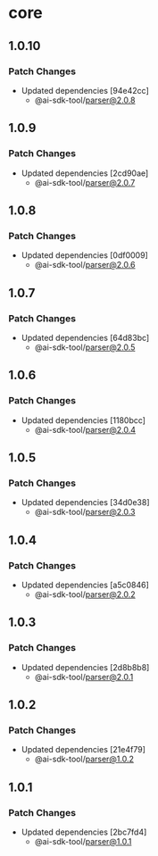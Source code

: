 # core

## 1.0.10

### Patch Changes

- Updated dependencies [94e42cc]
  - @ai-sdk-tool/parser@2.0.8

## 1.0.9

### Patch Changes

- Updated dependencies [2cd90ae]
  - @ai-sdk-tool/parser@2.0.7

## 1.0.8

### Patch Changes

- Updated dependencies [0df0009]
  - @ai-sdk-tool/parser@2.0.6

## 1.0.7

### Patch Changes

- Updated dependencies [64d83bc]
  - @ai-sdk-tool/parser@2.0.5

## 1.0.6

### Patch Changes

- Updated dependencies [1180bcc]
  - @ai-sdk-tool/parser@2.0.4

## 1.0.5

### Patch Changes

- Updated dependencies [34d0e38]
  - @ai-sdk-tool/parser@2.0.3

## 1.0.4

### Patch Changes

- Updated dependencies [a5c0846]
  - @ai-sdk-tool/parser@2.0.2

## 1.0.3

### Patch Changes

- Updated dependencies [2d8b8b8]
  - @ai-sdk-tool/parser@2.0.1

## 1.0.2

### Patch Changes

- Updated dependencies [21e4f79]
  - @ai-sdk-tool/parser@1.0.2

## 1.0.1

### Patch Changes

- Updated dependencies [2bc7fd4]
  - @ai-sdk-tool/parser@1.0.1
